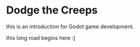 # Dodge the Creeps

this is an introduction for Godot game development.

this long road begins here :]
